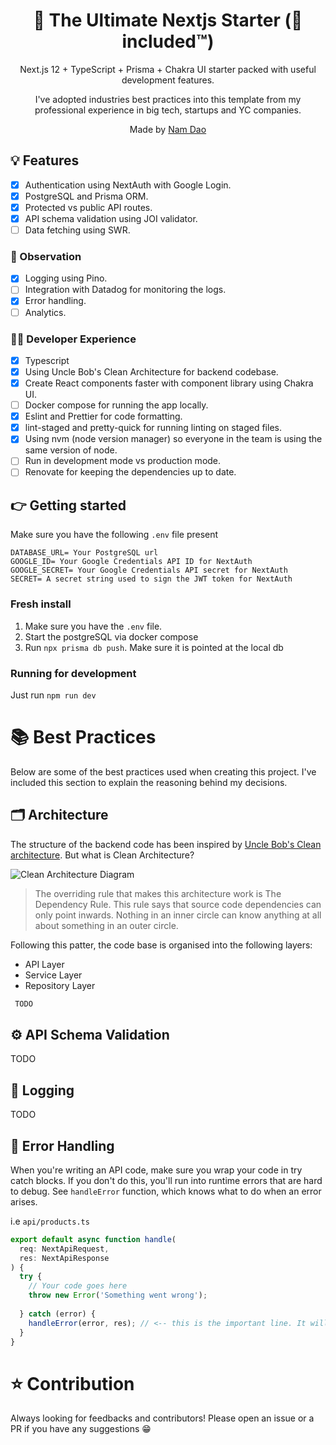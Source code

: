 <div align="center">
  <h1>🚀 The Ultimate Nextjs Starter (🔋 included™️)</h1>
  <p>Next.js 12 + TypeScript + Prisma + Chakra UI starter packed with useful development features.</p>
  <p>I've adopted industries best practices into this template from my professional experience in big tech, startups and YC companies.</p>
  <p>Made by <a href="https://namdao.dev">Nam Dao</a></p>
</div>

## 💡 Features

- [x] Authentication using NextAuth with Google Login.
- [x] PostgreSQL and Prisma ORM.
- [x] Protected vs public API routes.
- [x] API schema validation using JOI validator.
- [ ] Data fetching using SWR.

### 🔎 Observation

- [x] Logging using Pino.
- [ ] Integration with Datadog for monitoring the logs.
- [x] Error handling.
- [ ] Analytics.

### 🧑‍💻 Developer Experience

- [x] Typescript
- [x] Using Uncle Bob's Clean Architecture for backend codebase.
- [x] Create React components faster with component library using Chakra UI.
- [ ] Docker compose for running the app locally.
- [x] Eslint and Prettier for code formatting.
- [x] lint-staged and pretty-quick for running linting on staged files.
- [x] Using nvm (node version manager) so everyone in the team is using the same version of node.
- [ ] Run in development mode vs production mode.
- [ ] Renovate for keeping the dependencies up to date.

## 👉 Getting started

Make sure you have the following `.env` file present

```
DATABASE_URL= Your PostgreSQL url
GOOGLE_ID= Your Google Credentials API ID for NextAuth
GOOGLE_SECRET= Your Google Credentials API secret for NextAuth
SECRET= A secret string used to sign the JWT token for NextAuth
```

### Fresh install
1. Make sure you have the `.env` file.
2. Start the postgreSQL via docker compose
3. Run `npx prisma db push`. Make sure it is pointed at the local db

### Running for development
Just run `npm run dev`

# 📚 Best Practices
Below are some of the best practices used when creating this project. 
I've included this section to explain the reasoning behind my decisions.

## 🗂 Architecture
The structure of the backend code has been inspired by [Uncle Bob's Clean architecture](https://blog.cleancoder.com/uncle-bob/2012/08/13/the-clean-architecture.html).
But what is Clean Architecture?

![Clean Architecture Diagram](https://blog.cleancoder.com/uncle-bob/images/2012-08-13-the-clean-architecture/CleanArchitecture.jpg)

> The overriding rule that makes this architecture work is The Dependency Rule. 
> This rule says that source code dependencies can only point inwards. 
> Nothing in an inner circle can know anything at all about something in an outer circle.

Following this patter, the code base is organised into the following layers:

- API Layer
- Service Layer
- Repository Layer

```bash
 TODO
```

## ⚙️ API Schema Validation
TODO

## 📃 Logging
TODO

## 🐞 Error Handling
When you're writing an API code, make sure you wrap your code in try catch blocks. If you don't do this, you'll run into runtime errors that are hard to debug.
See `handleError` function, which knows what to do when an error arises.

i.e `api/products.ts`

```ts
export default async function handle(
  req: NextApiRequest,
  res: NextApiResponse
) {
  try {
    // Your code goes here
    throw new Error('Something went wrong');
    
  } catch (error) {
    handleError(error, res); // <-- this is the important line. It will capture the error above, log it and send a response to the client.
  }
}
```

# ⭐️ Contribution
Always looking for feedbacks and contributors! Please open an issue or a PR if you have any suggestions 😁